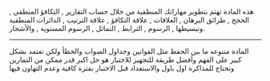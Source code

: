 هذه المادة تهتم بتطوير مهاراتك المنطقية من خلال حساب التقارير , التكافؤ المنطقي , الحجج , طرائق البرهان , العلاقات ,
علاقة التكافؤ , علاقة الترتيب , الدائرات المنطقية وتبسيطها , الرسوم , الترابط , التماثل , الرسوم المستوية , والأشجار.

---
المادة متنوعه ما بين الحفظ مثل القوانين وجداول الصواب والخطأ ولكن تعتمد بشكل كبير على الفهم وأفضل طريقة للتجهيز للاختبار
هو حل اكبر قدر ممكن من التمارين وتحتاج للمذاكرة اول باول والاستعداد قبل الاختبار بفترة كافية وعدم التهاون فيها
